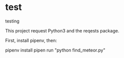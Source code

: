 # test
testing

This project request Python3 and the reqests package.


First, install pipenv, then:

pipenv install
pipen run "python find_meteor.py"
